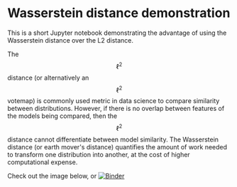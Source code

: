 # Wasserstein distance demonstration
This is a short Jupyter notebook demonstrating the advantage of using the Wasserstein distance over the L2 distance.

The $$\ell^2$$ distance (or alternatively an $$\ell^2$$ votemap) is commonly used metric in data science to compare similarity between distributions. However, if there is no overlap between features of the models being compared, then the $$\ell^2$$ distance cannot differentiate between model similarity. The Wasserstein distance (or earth mover's distance) quantifies the amount of work needed to transform one distribution into another, at the cost of higher computational expense.

Check out the image below, or [![Binder](https://mybinder.org/badge_logo.svg)](https://mybinder.org/v2/gh/tom-new/Wasserstein-distance-demonstration/main?filepath=wass_test_2d.ipynb)

